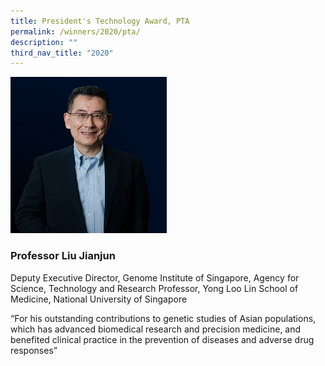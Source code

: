 ```yaml
---
title: President's Technology Award, PTA
permalink: /winners/2020/pta/
description: ""
third_nav_title: "2020"
---
```

![Professor Liu Jianjun](/images/Winners/2020/PSA-Prof%20Liu%20JJ.jpg)
### **Professor Liu Jianjun**
Deputy Executive Director, Genome Institute of Singapore, Agency for Science, Technology and Research Professor, Yong Loo Lin School of Medicine, National University of Singapore  

“For his outstanding contributions to genetic studies of Asian populations, which has advanced biomedical research and precision medicine, and benefited clinical practice in the prevention of diseases and adverse drug responses” 